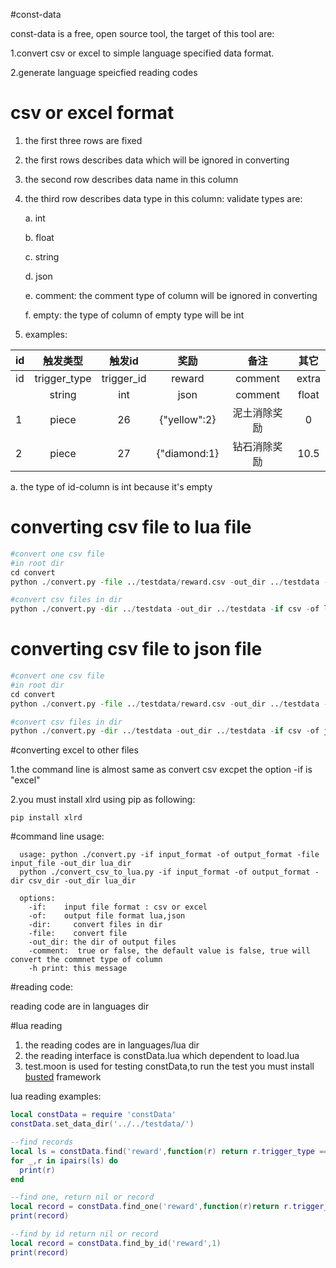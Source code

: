 #const-data

 const-data is a free, open source tool, the target of this tool are:

 1.convert csv or excel to simple language specified data format.

 2.generate language speicfied reading codes
 
# csv or excel format
1. the first three rows are fixed
2. the first rows describes data which will be ignored in converting
3. the second row describes data name in this column
4. the third row describes data type in this column: validate types are:

    a. int

    b. float
    
    c. string
    
    d. json
    
    e. comment: the comment type of column will be ignored in converting
    
    f. empty: the type of column of empty type  will be int

5. examples:


  id | 触发类型 | 触发id | 奖励 | 备注 | 其它
  -------- | :------------: | :------------: | :------------------:| :------------------:| :------------------:
  id |trigger_type|trigger_id|reward|comment|extra
     |string|int|json|comment|float
  1 |piece|26|{"yellow":2}|泥土消除奖励|0
  2 |piece|27|{"diamond:1}|钻石消除奖励|10.5


  a. the type of id-column is int because it's empty

# converting csv file to lua file

```python
#convert one csv file
#in root dir 
cd convert
python ./convert.py -file ../testdata/reward.csv -out_dir ../testdata -if csv -of lua

#convert csv files in dir
python ./convert.py -dir ../testdata -out_dir ../testdata -if csv -of lua

```

# converting csv file to json file

```python
#convert one csv file
#in root dir 
cd convert
python ./convert.py -file ../testdata/reward.csv -out_dir ../testdata -if csv -of json

#convert csv files in dir
python ./convert.py -dir ../testdata -out_dir ../testdata -if csv -of json

```

#converting excel to other files

1.the command line is almost same as convert csv excpet the option -if is "excel"

2.you must install xlrd using pip as following:

```pyton
pip install xlrd
```

#command line usage:

```text
  usage: python ./convert.py -if input_format -of output_format -file input_file -out_dir lua_dir
  python ./convert_csv_to_lua.py -if input_format -of output_format -dir csv_dir -out_dir lua_dir

  options:  
    -if:    input file format : csv or excel
    -of:    output file format lua,json
    -dir:     convert files in dir
    -file:    convert file
    -out_dir: the dir of output files
    -comment:  true or false, the default value is false, true will convert the commnet type of column  
    -h print: this message  

```

#reading code:

reading code are in languages dir

#lua reading

1. the reading codes are in languages/lua dir
2. the reading interface is constData.lua which dependent to load.lua
3. test.moon is used for testing constData,to run the test you must install [busted](http://olivinelabs.com/busted) framework

lua reading examples:
```lua
local constData = require 'constData'
constData.set_data_dir('../../testdata/')

--find records 
local ls = constData.find('reward',function(r) return r.trigger_type == 'piece' end)
for _,r in ipairs(ls) do
  print(r)
end

--find one, return nil or record
local record = constData.find_one('reward',function(r)return r.trigger_type == 'piece' end)
print(record)

--find by id return nil or record
local record = constData.find_by_id('reward',1)
print(record)
```




